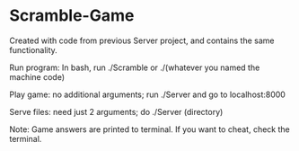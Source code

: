 # Scramble-Game
Created with code from previous Server project, and contains the same functionality.

Run program: In bash, run ./Scramble or ./(whatever you named the machine code)


Play game: no additional arguments; run ./Server and go to localhost:8000

Serve files: need just 2 arguments; do ./Server (directory)


Note: Game answers are printed to terminal. If you want to cheat, check the terminal.
